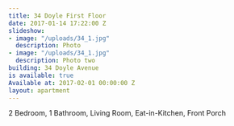 ```yaml
---
title: 34 Doyle First Floor
date: 2017-01-14 17:22:00 Z
slideshow:
- image: "/uploads/34_1.jpg"
  description: Photo
- image: "/uploads/34_1.jpg"
  description: Photo two
building: 34 Doyle Avenue
is available: true
Available at: 2017-02-01 00:00:00 Z
layout: apartment
---
```


2 Bedroom, 1 Bathroom, Living Room, Eat-in-Kitchen, Front Porch
